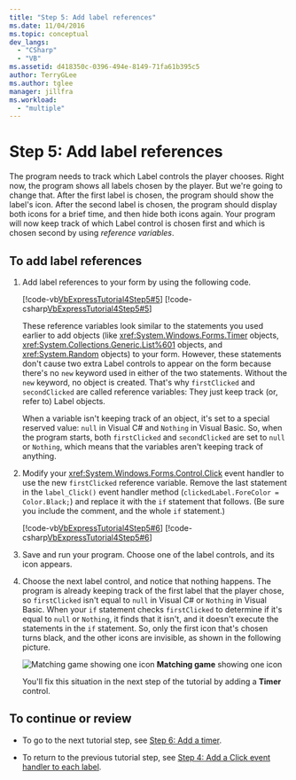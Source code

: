 ```yaml
---
title: "Step 5: Add label references"
ms.date: 11/04/2016
ms.topic: conceptual
dev_langs:
  - "CSharp"
  - "VB"
ms.assetid: d418350c-0396-494e-8149-71fa61b395c5
author: TerryGLee
ms.author: tglee
manager: jillfra
ms.workload:
  - "multiple"
---
```

# Step 5: Add label references
The program needs to track which Label controls the player chooses. Right now, the program shows all labels chosen by the player. But we're going to change that. After the first label is chosen, the program should show the label's icon. After the second label is chosen, the program should display both icons for a brief time, and then hide both icons again. Your program will now keep track of which Label control is chosen first and which is chosen second by using *reference variables*.

## To add label references

1. Add label references to your form by using the following code.

     [!code-vb[VbExpressTutorial4Step5#5](../ide/codesnippet/VisualBasic/step-5-add-label-references_1.vb)]
     [!code-csharp[VbExpressTutorial4Step5#5](../ide/codesnippet/CSharp/step-5-add-label-references_1.cs)]

     These reference variables look similar to the statements you used earlier to add objects (like <xref:System.Windows.Forms.Timer> objects, <xref:System.Collections.Generic.List%601> objects, and <xref:System.Random> objects) to your form. However, these statements don't cause two extra Label controls to appear on the form because there's no `new` keyword used in either of the two statements. Without the `new` keyword, no object is created. That's why `firstClicked` and `secondClicked` are called reference variables: They just keep track (or, refer to) Label objects.

     When a variable isn't keeping track of an object, it's set to a special reserved value: `null` in Visual C# and `Nothing` in Visual Basic. So, when the program starts, both `firstClicked` and `secondClicked` are set to `null` or `Nothing`, which means that the variables aren't keeping track of anything.

2. Modify your <xref:System.Windows.Forms.Control.Click> event handler to use the new `firstClicked` reference variable. Remove the last statement in the `label_Click()` event handler method (`clickedLabel.ForeColor = Color.Black;`) and replace it with the `if` statement that follows. (Be sure you include the comment, and the whole `if` statement.)

     [!code-vb[VbExpressTutorial4Step5#6](../ide/codesnippet/VisualBasic/step-5-add-label-references_2.vb)]
     [!code-csharp[VbExpressTutorial4Step5#6](../ide/codesnippet/CSharp/step-5-add-label-references_2.cs)]

3. Save and run your program. Choose one of the label controls, and its icon appears.

4. Choose the next label control, and notice that nothing happens. The program is already keeping track of the first label that the player chose, so `firstClicked` isn't equal to `null` in Visual C# or `Nothing` in Visual Basic. When your `if` statement checks `firstClicked` to determine if it's equal to `null` or `Nothing`, it finds that it isn't, and it doesn't execute the statements in the `if` statement. So, only the first icon that's chosen turns black, and the other icons are invisible, as shown in the following picture.

     ![Matching game showing one icon](../ide/media/express_tut4step5.png)
**Matching game** showing one icon

     You'll fix this situation in the next step of the tutorial by adding a **Timer** control.

## To continue or review

- To go to the next tutorial step, see [Step 6: Add a timer](../ide/step-6-add-a-timer.md).

- To return to the previous tutorial step, see [Step 4: Add a Click event handler to each label](../ide/step-4-add-a-click-event-handler-to-each-label.md).
